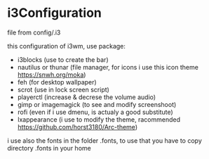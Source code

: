 # i3Configuration

file from config/.i3

this configuration of i3wm, use package:
- i3blocks (use to create the bar)
- nautilus or thunar (file manager, for icons i use this icon theme https://snwh.org/moka)
- feh (for desktop wallpaper)
- scrot (use in lock screen script)
- playerctl (increase & decrese the volume audio)
- gimp or imagemagick (to see and modify screenshoot)
- rofi (even if i use dmenu, is actualy a good substitute)
- lxappearance (i use to modify the theme, racommended https://github.com/horst3180/Arc-theme)

i use also the fonts in the folder .fonts, to use that you have to copy directory .fonts in your home
